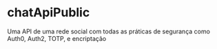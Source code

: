 # chatApiPublic
Uma API de uma rede social com todas as práticas de segurança como Auth0,  Auth2, TOTP, e encriptação
